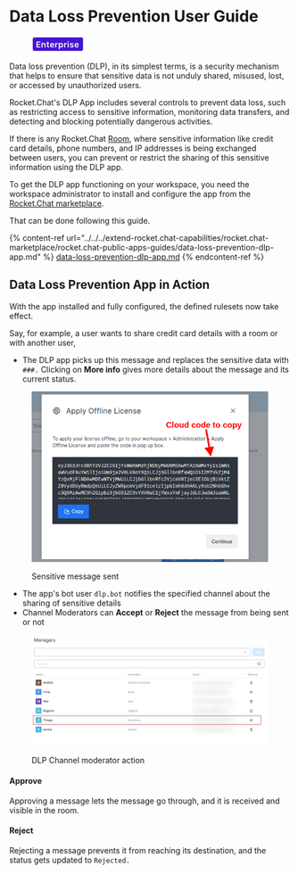 # Data Loss Prevention User Guide

<figure><img src="../../../.gitbook/assets/2021-06-10_22-31-38 (3) (3) (3) (3) (3) (3) (3) (3) (3) (2) (3) (1) (1) (1) (1) (2) (1) (1) (26).jpg" alt=""><figcaption></figcaption></figure>

Data loss prevention (DLP), in its simplest terms, is a security mechanism that helps to ensure that sensitive data is not unduly shared, misused, lost, or accessed by unauthorized users.

Rocket.Chat's DLP App includes several controls to prevent data loss, such as restricting access to sensitive information, monitoring data transfers, and detecting and blocking potentially dangerous activities.

If there is any Rocket.Chat [Room](../rooms/), where sensitive information like credit card details, phone numbers, and IP addresses is being exchanged between users, you can prevent or restrict the sharing of this sensitive information using the DLP app.&#x20;

To get the DLP app functioning on your workspace, you need the workspace administrator to install and configure the app from the [Rocket.Chat marketplace](../../../extend-rocket.chat-capabilities/rocket.chat-marketplace/).

That can be done following this guide.

{% content-ref url="../../../extend-rocket.chat-capabilities/rocket.chat-marketplace/rocket.chat-public-apps-guides/data-loss-prevention-dlp-app.md" %}
[data-loss-prevention-dlp-app.md](../../../extend-rocket.chat-capabilities/rocket.chat-marketplace/rocket.chat-public-apps-guides/data-loss-prevention-dlp-app.md)
{% endcontent-ref %}

## Data Loss Prevention App in Action

With the app installed and fully configured, the defined rulesets now take effect.

Say, for example, a user wants to share credit card details with a room or with another user,&#x20;

* The DLP app picks up this message and replaces the sensitive data with `###.` Clicking on **More info** gives more details about the message and its current status.

<figure><img src="../../../.gitbook/assets/image (619).png" alt=""><figcaption><p>Sensitive message sent</p></figcaption></figure>

* The app's bot user `dlp.bot` notifies the specified channel about the sharing of sensitive details
* Channel Moderators can **Accept** or **Reject** the message from being sent or not

<figure><img src="../../../.gitbook/assets/image (22).png" alt=""><figcaption><p>DLP Channel moderator action</p></figcaption></figure>

#### Approve

Approving a message lets the message go through, and it is received and visible in the room.

#### Reject

Rejecting a message prevents it from reaching its destination, and the status gets updated to `Rejected.`
